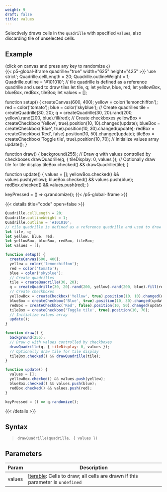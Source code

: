 ```yaml
---
weight: 9
draft: false
title: values
---
```


Selectively draws cells in the `quadrille` with specified `values`, also discarding tile of unselected cells.

## Example

(click on canvas and press any key to randomize `q`)\
{{< p5-global-iframe quadrille="true" width="625" height="425" >}}
'use strict';
Quadrille.cellLength = 20;
Quadrille.outlineWeight = 1;
Quadrille.outline = '#101010';
// tile quadrille is defined as a reference quadrille and used to draw tiles
let tile, q;
let yellow, blue, red;
let yellowBox, blueBox, redBox, tileBox;
let values = [];

function setup() {
  createCanvas(600, 400);
  yellow = color('lemonchiffon');
  red = color('tomato');
  blue = color('skyblue');
  // Create quadrilles
  tile = createQuadrille(30, 20);
  q = createQuadrille(30, 20).rand(200, yellow).rand(200, blue).fill(red);
  // Create checkboxes
  yellowBox = createCheckbox('Yellow', true).position(10, 10).changed(update);
  blueBox = createCheckbox('Blue', true).position(10, 30).changed(update);
  redBox = createCheckbox('Red', false).position(10, 50).changed(update);
  tileBox = createCheckbox('Toggle tile', true).position(10, 70);
  // Initialize values array
  update();
}

function draw() {
  background(255);
  // Draw q with values controlled by checkboxes
  drawQuadrille(q, { tileDisplay: 0, values });
  // Optionally draw tile for tile display
  tileBox.checked() && drawQuadrille(tile);
}

function update() {
  values = [];
  yellowBox.checked() && values.push(yellow);
  blueBox.checked() && values.push(blue);
  redBox.checked() && values.push(red);
}

keyPressed = () => q.randomize();
{{< /p5-global-iframe >}}

{{< details title="code" open=false >}}
```js
Quadrille.cellLength = 20;
Quadrille.outlineWeight = 1;
Quadrille.outline = '#101010';
// tile quadrille is defined as a reference quadrille and used to draw tiles
let tile, q;
let yellow, blue, red;
let yellowBox, blueBox, redBox, tileBox;
let values = [];

function setup() {
  createCanvas(600, 400);
  yellow = color('lemonchiffon');
  red = color('tomato');
  blue = color('skyblue');
  // Create quadrilles
  tile = createQuadrille(30, 20);
  q = createQuadrille(30, 20).rand(200, yellow).rand(200, blue).fill(red);
  // Create checkboxes
  yellowBox = createCheckbox('Yellow', true).position(10, 10).changed(update);
  blueBox = createCheckbox('Blue', true).position(10, 30).changed(update);
  redBox = createCheckbox('Red', false).position(10, 50).changed(update);
  tileBox = createCheckbox('Toggle tile', true).position(10, 70);
  // Initialize values array
  update();
}

function draw() {
  background(255);
  // Draw q with values controlled by checkboxes
  drawQuadrille(q, { tileDisplay: 0, values });
  // Optionally draw tile for tile display
  tileBox.checked() && drawQuadrille(tile);
}

function update() {
  values = [];
  yellowBox.checked() && values.push(yellow);
  blueBox.checked() && values.push(blue);
  redBox.checked() && values.push(red);
}

keyPressed = () => q.randomize();
```
{{< /details >}}

## Syntax

> `drawQuadrille(quadrille, { values })`

## Parameters

| Param  | Description                                                                                 |
|--------|---------------------------------------------------------------------------------------------|
| values | [Iterable](https://developer.mozilla.org/en-US/docs/Web/JavaScript/Reference/Statements/for...of): Cells to draw; all cells are drawn if this parameter is `undefined` |